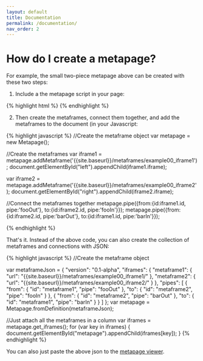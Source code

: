 ```yaml
---
layout: default
title: Documentation
permalink: /documentation/
nav_order: 2
---
```


# How do I create a metapage?



For example, the small two-piece metapage above can be created with these two steps:

1) Include a the metapage script in your page:

{% highlight html %}
	<script src="https://cdn.jsdelivr.net/npm/metapage@{{site.data.lib_versions.metapage}}/browser.js"></script>
{% endhighlight %}





2) Then create the metaframes, connect them together, and add the metaframes to the document (in your Javascript:

{% highlight javascript %}
  //Create the metaframe object
  var metapage = new Metapage();

  //Create the metaframes
  var iframe1 = metapage.addMetaframe('{{site.baseurl}}/metaframes/example00_iframe1');
  document.getElementById("left").appendChild(iframe1.iframe);

  var iframe2 = metapage.addMetaframe('{{site.baseurl}}/metaframes/example00_iframe2');
  document.getElementById("right").appendChild(iframe2.iframe);

  //Connect the metaframes together
  metapage.pipe({from:{id:iframe1.id, pipe:'fooOut'}, to:{id:iframe2.id, pipe:'fooIn'}});
  metapage.pipe({from:{id:iframe2.id, pipe:'barOut'}, to:{id:iframe1.id, pipe:'barIn'}});

{% endhighlight %}

That's it. Instead of the above code, you can also create the collection of metaframes and connections with JSON:

{% highlight javascript %}
  //Create the metaframe object

  var metaframeJson = {
    "version": "0.1-alpha",
    "iframes": {
      "metaframe1": {
        "url": "{{site.baseurl}}/metaframes/example00_iframe1/"
      },
      "metaframe2": {
        "url": "{{site.baseurl}}/metaframes/example00_iframe2/"
      }
    },
    "pipes": [
      {
        "from": {
          "id": "metaframe1",
          "pipe": "fooOut"
        },
        "to": {
          "id": "metaframe2",
          "pipe": "fooIn"
        }
      },
      {
        "from": {
          "id": "metaframe2",
          "pipe": "barOut"
        },
        "to": {
          "id": "metaframe1",
          "pipe": "barIn"
        }
      }
    ]
  };
  var metapage = Metapage.fromDefinition(metaframeJson);

  //Just attach all the metaframes in a column
  var iframes = metapage.get_iframes();
  for (var key in iframes) {
    document.getElementById("metapage").appendChild(iframes[key]);
  }
{% endhighlight %}

You can also just paste the above json to the [metapage viewer]({{site.baseurl}}/tools/metapageview).
